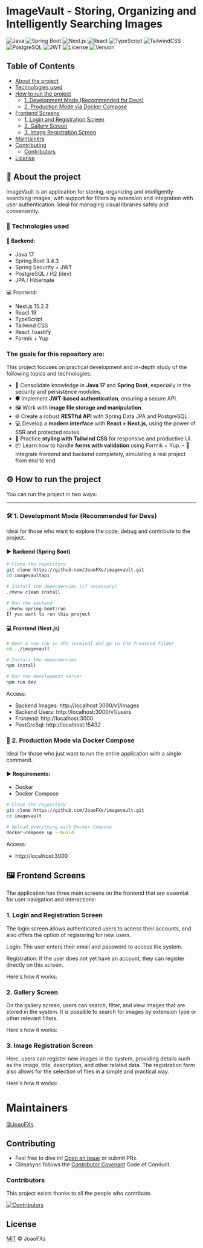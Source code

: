 # ImageVault - Storing, Organizing and Intelligently Searching Images
![Java](https://img.shields.io/badge/Java-17-blue.svg)
![Spring Boot](https://img.shields.io/badge/Spring_Boot-3.4.3-brightgreen.svg)
![Next.js](https://img.shields.io/badge/Next.js-15.2.3-black?logo=next.js)
![React](https://img.shields.io/badge/React-19.0.0-blue?logo=react)
![TypeScript](https://img.shields.io/badge/TypeScript-5.8.2-3178c6.svg?logo=typescript)
![TailwindCSS](https://img.shields.io/badge/Tailwind_CSS-3.4.17-38B2AC.svg?logo=tailwindcss)
![PostgreSQL](https://img.shields.io/badge/PostgreSQL-15-blue.svg?logo=postgresql)
![JWT](https://img.shields.io/badge/JWT-Secured-orange?logo=jsonwebtokens)
![License](https://img.shields.io/github/license/JoaoFXs/LICENSE)
![Version](https://img.shields.io/badge/Version-0.0.1--SNAPSHOT-informational)

## Table of Contents


- [About the project](#-about-the-project)
- [Technologies used](#-technologies-used)
- [How to run the project](#%EF%B8%8F-how-to-run-the-project)
  - [1. Development Mode (Recommended for Devs)](#-1-development-mode-recommended-for-devs)
  - [2. Production Mode via Docker Compose](#-2-production-mode-via-docker-compose)
- [Frontend Screens](#%EF%B8%8F-frontend-screens)
  - [1. Login and Registration Screen](#1-login-and-registration-screen)
  - [2. Gallery Screen](#2-gallery-screen)
  - [3. Image Registration Screen](#3-image-registration-screen)
- [Maintainers](#-maintainers)
- [Contributing](#-contributing)
  - [Contributors](#contributors)
- [License](#license)

## 📌 About the project

ImageVault is an application for storing, organizing and intelligently searching images, with support for filters by extension and integration with user authentication. Ideal for managing visual libraries safely and conveniently.

### 🚀 Technologies used 
#### 🔧 Backend:
- Java 17
- Spring Boot 3.4.3
- Spring Security + JWT
- PostgreSQL / H2 (dev)
- JPA / Hibernate

💻 Frontend:
- Next.js 15.2.3
- React 19
- TypeScript
- Tailwind CSS
- React Toastify
- Formik + Yup
### The goals for this repository are:

This project focuses on practical development and in-depth study of the following topics and technologies:

- 🧠 Consolidate knowledge in **Java 17** and **Spring Boot**, especially in the security and persistence modules.
- 🛡️ Implement **JWT-based authentication**, ensuring a secure API.
- 🖼️ Work with **image file storage and manipulation**.
- 🌐 Create a robust **RESTful API** with Spring Data JPA and PostgreSQL.
- 💻 Develop a **modern interface** with **React + Next.js**, using the power of SSR and protected routes.
- 🎨 Practice **styling with Tailwind CSS** for responsive and productive UI.
- 📦 Learn how to handle **forms with validation** using Formik + Yup. - 🔄 Integrate frontend and backend completely, simulating a real project from end to end.



## ⚙️ How to run the project

You can run the project in two ways:

---

### 🛠️ 1. Development Mode (Recommended for Devs)

Ideal for those who want to explore the code, debug and contribute to the project.

#### ▶️ Backend (Spring Boot)

```bash
# Clone the repository
git clone https://github.com/JoaoFXs/imagevault.git
cd imagevaultapi

# Install the dependencies (if necessary)
./mvnw clean install

# Run the backend
./mvnw spring-boot:run
If you want to run this project 
```
#### 💻 Frontend (Next.js)
```bash
# Open a new tab in the terminal and go to the frontend folder
cd ../imagevault

# Install the dependencies
npm install

# Run the development server
npm run dev
```
Access:

-  Backend Images: http://localhost:3000/v1/images
-  Backend Users: http://localhost:3000/v1/users
-  Frontend:  http://localhost:3000
-  PostGreSql: http://localhost:15432
### 🐳 2. Production Mode via Docker Compose
Ideal for those who just want to run the entire application with a single command.

#### ▶️ Requirements:
- Docker
- Docker Compose

```bash
# Clone the repository
git clone https://github.com/JoaoFXs/imagevault.git
cd imagevault

# Upload everything with Docker Compose
docker-compose up --build
```
Access:

-  http://localhost:3000

## 🖼️ Frontend Screens
The application has three main screens on the frontend that are essential for user navigation and interactions:

### 1. Login and Registration Screen
The login screen allows authenticated users to access their accounts, and also offers the option of registering for new users.

Login: The user enters their email and password to access the system.

Registration: If the user does not yet have an account, they can register directly on this screen.

Here's how it works:

### 2. Gallery Screen
On the gallery screen, users can search, filter, and view images that are stored in the system. It is possible to search for images by extension type or other relevant filters.

Here's how it works:

### 3. Image Registration Screen
Here, users can register new images in the system, providing details such as the image, title, description, and other related data. The registration form also allows for the selection of files in a simple and practical way.

Here's how it works:



# Maintainers

[@JoaoFXs](https://github.com/JoaoFXs).

## Contributing

- Feel free to dive in! [Open an issue](https://github.com/JoaoFXs/climasync/issues) or submit PRs.
- Climasync follows the [Contributor Covenant](http://contributor-covenant.org/version/1/3/0/) Code of Conduct.

### Contributors

This project exists thanks to all the people who contribute.

[![Contributors](https://contributors-img.web.app/image?repo=JoaoFXs/climasync)](https://github.com/JoaoFXs/climasync/graphs/contributors)



## License

[MIT](LICENSE) © JoaoFXs